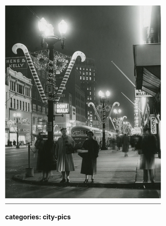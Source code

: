![nyc3](https://raw.githubusercontent.com/muneer78/muneer78.github.io/master/images/nyc20.jpeg)



---
categories: city-pics
---


